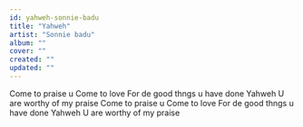 ```yaml
---
id: yahweh-sonnie-badu
title: "Yahweh"
artist: "Sonnie badu"
album: ""
cover: ""
created: ""
updated: ""
---
```


Come to praise u
Come to love
For de good thngs u have done
Yahweh
U are worthy of my praise
Come to praise u
Come to love
For de good thngs u have done
Yahweh
U are worthy of my praise